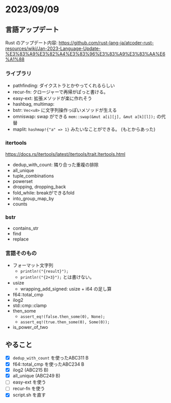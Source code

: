 # 2023/09/09

## 言語アップデート

Rust のアップデート内容: https://github.com/rust-lang-ja/atcoder-rust-resources/wiki/Jan-2023-Language-Update-%E3%83%A9%E3%82%A4%E3%83%96%E3%83%A9%E3%83%AA%E6%A1%88

### ライブラリ
* pathfinding: ダイクストラとかやってくれるらしい
* recur-fn: クロージャーで再帰がぱっと書ける。
* easy-ext: 拡張メソッドが楽に作れそう
* hashbag, multimap: 
* bstr: `Vec<u8>` に文字列操作っぽいメソッドが生える
* omniswap: swap ができる `mem::swap(&mut a[i][j], &mut a[k][l]);` の代替
* maplit: `hashmap!{"a" => 1}` みたいなことができる。 (もとからあった)


### itertools
https://docs.rs/itertools/latest/itertools/trait.Itertools.html

* dedup_with_count: 隣り合った重複の排除
* all_unique
* tuple_combinations
* powerset
* dropping, dropping_back
* fold_while: breakができるfold
* into_group_map_by
* counts

### bstr

* contains_str
* find
* replace

### 言語そのもの

* フォーマット文字列
    * `println!("{result}");`
    * `println!("{2+3}");` とは書けない。
* usize
    * wrapping_add_signed: usize + i64 の足し算
* f64::total_cmp
* ilog2
* std::cmp::clamp
* then_some
    * `assert_eq!(false.then_some(0), None);`
    * `assert_eq!(true.then_some(0), Some(0));`
* is_power_of_two

## やること

* [x] `dedup_with_count` を使ったABC311 B
* [x] f64::total_cmp を使ったABC234 B
* [x] ilog2 (ABC215 B)
* [x] all_unique (ABC249 B)
* [ ] easy-ext を使う
* [ ] recur-fn を使う
* [x] script.sh を直す
